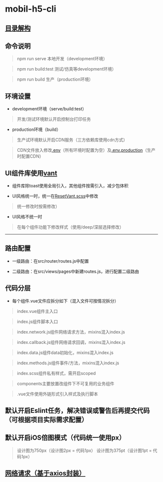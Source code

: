 # mobil-h5-cli

## [目录解构](./markdown/tree.md)


## 命令说明

> npm run serve 本地开发（development环境）

> npm run build:test 测试/仿真等development环境）

> npm run build 生产（production环境）

## 环境设置

- development环境（serve/build:test）

> 开发/测试环境默认开启控制台打印任务

- production环境（build）

> 生产试环境默认开启CDN服务（三方依赖库使用cdn方式）

> CDN文件放入修改[.env](./.env)（所有环境时配置为空）及[.env.production](.env.production)（生产时配置CDN）

## UI组件库使用[vant](https://youzan.github.io/vant/#/zh-CN/)

- 组件库除toast使用全局引入，其他组件按需引入，减少包体积

- UI风格统一时，统一在[ResetVant.scss](./src/assets/style/ResetVant.scss)中修改

> 统一修改时按需修改）

- UI风格不统一时

> 在每个组件功能下修改样式（使用/deep/深层选择修改）

> 

---
## 路由配置

- 一级路由：在src/router/routes.js中配置

- 二级路由：在src/views/pages中新建routes.js，进行配置二级路由

## 代码分层

- 每个组件.vue文件应拆分如下（混入文件可按情况拆分）

> index.vue组件主入口

> index.js组件脚本入口

> index.network.js组件网络请求方法，mixins混入index.js

> index.callback.js组件网络请求回调，mixins混入index.js

> index.data.js组件data初始化，mixins混入index.js

> index.methods.js组件事件/方法，mixins混入index.js

> index.scss组件私有样式，需开启scoped

> components主要放置改组件下不可复用的业务组件

> .vue文件使用外链形式引入样式及执行脚本

## 默认开启Eslint任务，解决错误或警告后再提交代码（可根据项目实际需求配置）

## 默认开启iOS倍图模式（代码统一使用px）

> 设计图为750px（设计图2px = 代码1px）
> 设计图为375pt（设计图1pt = 代码1px）

## [网络请求（基于axios封装）](./markdown/axios.md)
